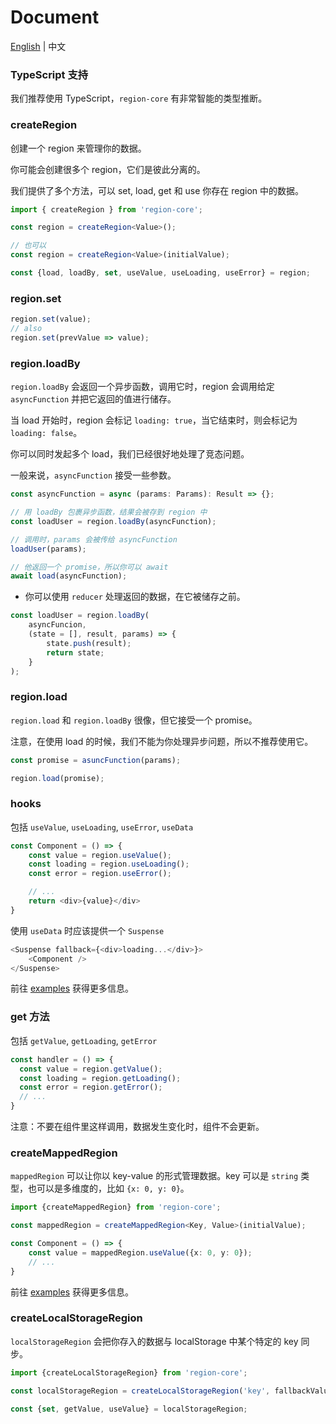 # Document

[English](https://github.com/regionjs/region-core/blob/master/docs/Document.md) | 中文

### TypeScript 支持

我们推荐使用 TypeScript，`region-core` 有非常智能的类型推断。

### createRegion

创建一个 region 来管理你的数据。

你可能会创建很多个 region，它们是彼此分离的。

我们提供了多个方法，可以 set, load, get 和 use 你存在 region 中的数据。

```typescript
import { createRegion } from 'region-core';

const region = createRegion<Value>();

// 也可以
const region = createRegion<Value>(initialValue);

const {load, loadBy, set, useValue, useLoading, useError} = region;
```

### region.set

```typescript
region.set(value);
// also
region.set(prevValue => value);
```

### region.loadBy

`region.loadBy` 会返回一个异步函数，调用它时，region 会调用给定 `asyncFunction` 并把它返回的值进行储存。

当 load 开始时，region 会标记 `loading: true`，当它结束时，则会标记为 `loading: false`。

你可以同时发起多个 load，我们已经很好地处理了竞态问题。

一般来说，`asyncFunction` 接受一些参数。

```typescript
const asyncFunction = async (params: Params): Result => {};

// 用 loadBy 包裹异步函数，结果会被存到 region 中
const loadUser = region.loadBy(asyncFunction);

// 调用时，params 会被传给 asyncFunction
loadUser(params);

// 他返回一个 promise，所以你可以 await
await load(asyncFunction);
```

- 你可以使用 `reducer` 处理返回的数据，在它被储存之前。

```javascript
const loadUser = region.loadBy(
    asyncFuncion,
    (state = [], result, params) => {
        state.push(result);
        return state;
    }
);
```

### region.load

`region.load` 和 `region.loadBy` 很像，但它接受一个 promise。

注意，在使用 load 的时候，我们不能为你处理异步问题，所以不推荐使用它。

```typescript
const promise = asuncFunction(params);

region.load(promise);
```

### hooks

包括 `useValue`, `useLoading`, `useError`, `useData`

```typescript jsx
const Component = () => {
    const value = region.useValue();
    const loading = region.useLoading();
    const error = region.useError();

    // ...
    return <div>{value}</div>
}
```

使用 `useData` 时应该提供一个  `Suspense`

```typescript jsx
<Suspense fallback={<div>loading...</div>}>
    <Component />
</Suspense>
```

前往 [examples](https://regionjs.github.io/region-core/#UseValue) 获得更多信息。

### get 方法

包括 `getValue`, `getLoading`, `getError`

```typescript
const handler = () => {
  const value = region.getValue();
  const loading = region.getLoading();
  const error = region.getError();
  // ...
}
```

注意：不要在组件里这样调用，数据发生变化时，组件不会更新。

### createMappedRegion

`mappedRegion` 可以让你以 key-value 的形式管理数据。key 可以是 `string` 类型，也可以是多维度的，比如 `{x: 0, y: 0}`。

```typescript jsx
import {createMappedRegion} from 'region-core';

const mappedRegion = createMappedRegion<Key, Value>(initialValue);

const Component = () => {
    const value = mappedRegion.useValue({x: 0, y: 0});
    // ...
}
```

前往 [examples](https://regionjs.github.io/region-core/#MappedRegion) 获得更多信息。

### createLocalStorageRegion

`localStorageRegion` 会把你存入的数据与 localStorage 中某个特定的 key 同步。

```typescript
import {createLocalStorageRegion} from 'region-core';

const localStorageRegion = createLocalStorageRegion('key', fallbackValue);

const {set, getValue, useValue} = localStorageRegion;
```
